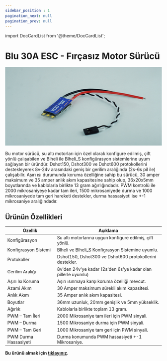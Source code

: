 ```yaml
---
sidebar_position : 1
pagination_next: null
pagination_prev: null
---
```


import DocCardList from '@theme/DocCardList';

# Blu 30A ESC - Fırçasız Motor Sürücü

![Blu Esc](./image/escblu.jpg)

Bu motor sürücü, su altı motorları için özel olarak konfigure edilmiş, çift yönlü çalışabilen ve Blheli ile Blheli_S konfigürasyon sistemlerine uyum sağlayan bir üründür. Dshot150, Dshot300 ve Dshot600 protokollerini destekleyerek 8v-24v arasındaki geniş bir gerilim aralığında (2s-6s pil ile) çalışabilir. Aşırı ısı durumunda koruma özelliğine sahip bu sürücü, 30 amper maksimum ve 35 amper anlık akım kapasitesine sahip olup, 36x20x5mm boyutlarında ve kablolarla birlikte 13 gram ağırlığındadır. PWM kontrolü ile 2000 mikrosaniyeye kadar tam ileri, 1500 mikrosaniyede durma ve 1000 mikrosaniyede tam geri hareketi destekler, durma hassasiyeti ise +-1 mikrosaniye aralığındadır. 

## Ürünün Özellikleri 


|Özellik                  | Açıklama                                                                                                                                                                                                                                   |
|----------------------------|--------------------------------------------------------------------------------------------------------------------------------------------------------------------------------------------------------------------------------------------|
|Konfigürasyon   |  Su altı motorlarına uygun konfigure edilmiş, çift yönlü.|
Konfigrasyon Sistemi | Blheli ve Blheli_S Konfigrasyon Sistemine uyumlu.|
|Protokoller| Dshot150, Dshot300 ve Dshot600 protokollerini destekler.|
|Gerilim Aralığı| 8v'den 24v'ye kadar (2s'den 6s'ye kadar olan pillerle uyumlu)|
|Aşırı Isı Koruma| Aşırı ısınmaya karşı koruma özelliği mevcut.|
|Azami Akım| 30 Amper maksimum sürekli akım kapasitesi.|
|Anlık Akım| 35 Amper anlık akım kapasitesi.
|  Boyutlar| 36mm uzunluk, 20mm genişlik ve 5mm yükseklik.|
|Ağırlık| Kablolarla birlikte toplam 13 gram.|
|PWM – Tam İleri| 2000 Mikrosaniye tam ileri için PWM sinyali.|
|PWM – Durma| 1500 Mikrosaniye durma için PWM sinyali.|
|PWM – Tam Geri| 1000 Mikrosaniye tam geri için PWM sinyali.|
|PWM Durma Hassasiyeti |Durma konumunda PWM hassasiyeti +-1 Mikrosaniye.|




**Bu ürünü almak için [tıklayınız](https://degzrobotics.com/product/a30-esc-fircasiz-motor-surucu/).** 

<DocCardList />